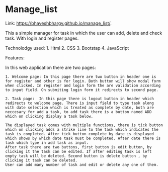 # Manage_list 

Link:  https://bhaveshbhargv.github.io/manage_list/.

This a simple manager for task in which the user can add, delete and check task. With login and register pages. 

Technolodgy used: 1. Html
                  2. CSS
                  3. Bootstap
                  4. JavaScript

Features:

In this web application there are two pages: 

    1. Welcome page: In this page there are two button in header one is for register and other is for login. Both button will show modal form when clicked. In register and login form the are validation according to input field. On submiting login form it redirects to second page.
        
    2. Task page:  In this page there is logout button in header which redirects to welcome page. There is input field to type task along with date selection which is treated as complete by date, both are neccesary for add a task, to add task there is a button named ADD which on clicking display a task below. 

    The displayed task comes with multiple functions, there is tick button which on clicking adds a strike line to the task which indicates the task is completed. After tick button complete by date is displayed which shows by which date task must be completed. After date there is task which type in add task as input.
    After task there are two buttons, first button is edit button, by clicking it the task can be edited. If after editing task is left empty task will be deleted. Second button is delete button , by clicking it task can be deleted. 
    User can add many number of task and edit or delete any one of them.
 